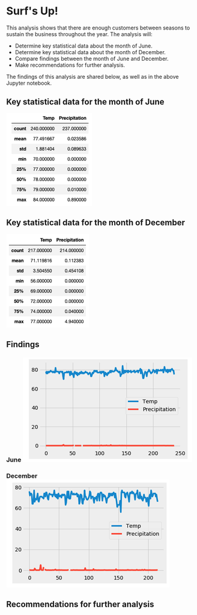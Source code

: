 # Surf's Up!

This analysis shows that there are enough customers between seasons to sustain the business throughout the year. The analysis will:
* Determine key statistical data about the month of June.
* Determine key statistical data about the month of December.
* Compare findings between the month of June and December.
* Make recommendations for further analysis.

The findings of this analysis are shared below, as well as in the above Jupyter notebook.

## Key statistical data for the month of June
![MyImage](June_Stats1.png)

## Key statistical data for the month of December
![MyImage](Dec_Stats1.png)

## Findings
### June ![MyImage](June_Graph.png)
### December ![MyImage](Dec_Graph.png)

## Recommendations for further analysis

